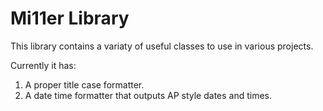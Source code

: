 # Mi11er Library

This library contains a variaty of useful classes to use in various projects.

Currently it has:
1. A proper title case formatter. 
2. A date time formatter that outputs AP style dates and times.

